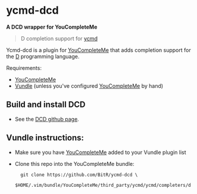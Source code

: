 # ycmd-dcd
**A DCD wrapper for YouCompleteMe**
> D completion support for [ycmd](https://github.com/Valloric/ycmd)

Ycmd-dcd is a plugin for [YouCompleteMe](https://github.com/Valloric/YouCompleteMe) that adds completion support for the [D](https://github.com/D-Programming-Language) programming language.

Requirements:
- [YouCompleteMe](https://github.com/Valloric/YouCompleteMe)
- [Vundle](https://github.com/VundleVim/Vundle.vim) (unless you've configured [YouCompleteMe](https://github.com/Valloric/YouCompleteMe) by hand)

## Build and install DCD
- See the [DCD github page](https://github.com/Hackerpilot/DCD).

## Vundle instructions:
- Make sure you have [YouCompleteMe](https://github.com/Valloric/YouCompleteMe) added to your Vundle plugin list
- Clone this repo into the YouCompleteMe bundle:

        git clone https://github.com/BitR/ycmd-dcd \
        $HOME/.vim/bundle/YouCompleteMe/third_party/ycmd/ycmd/completers/d

